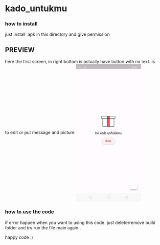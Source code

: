 # kado_untukmu

### how to install
just install .apk in this directory and give permission 

## PREVIEW
here the first screen, in right bottom is actually have button with no text. is to edit or put message and picture
<img src="/kadoonline/1.png" height="450" align="center">


### how to use the code
if error happen when you want to using this code. just delete/remove build folder and try run the file main again.. 

happy code :)
